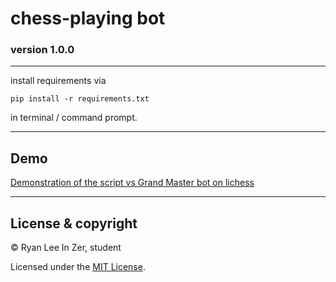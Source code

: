# chess-playing bot

### version 1.0.0

---

install requirements via

`pip install -r requirements.txt`

in terminal / command prompt.

---

## Demo

<a href='https://imgur.com/a/3VplSAH'>Demonstration of the script vs Grand Master bot on lichess</a>

---

## License & copyright

© Ryan Lee In Zer, student

Licensed under the [MIT License](LICENSE).
